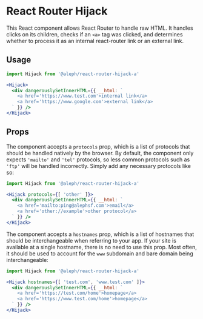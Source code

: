 # React Router Hijack <a>

This React component allows React Router to handle raw HTML. It handles clicks
on its children, checks if an `<a>` tag was clicked, and determines whether to
process it as an internal react-router link or an external link.

## Usage

```jsx
import Hijack from '@aleph/react-router-hijack-a'

<Hijack>
  <div dangerouslySetInnerHTML={{ __html: `
    <a href='https://www.test.com'>internal link</a>
    <a href='https://www.google.com'>external link</a>
  ` }} />
</Hijack>
```

## Props

The component accepts a `protocols` prop, which is a list of protocols that
should be handled natively by the browser. By default, the component only
expects `'mailto'` and `'tel'` protocols, so less common protocols such as
`'ftp'` will be handled incorrectly. Simply add any necessary protocols like so:

```jsx
import Hijack from '@aleph/react-router-hijack-a'

<Hijack protocols={[ 'other' ]}>
  <div dangerouslySetInnerHTML={{ __html: `
    <a href='mailto:ping@alephsf.com'>email</a>
    <a href='other://example'>other protocol</a>
  ` }} />
</Hijack>
```

The component accepts a `hostnames` prop, which is a list of hostnames that
should be interchangeable when referring to your app. If your site is available
at a single hostname, there is no need to use this prop. Most often, it should
be used to account for the `www` subdomain and bare domain being interchangeable:

```jsx
import Hijack from '@aleph/react-router-hijack-a'

<Hijack hostnames={[ 'test.com', 'www.test.com' ]}>
  <div dangerouslySetInnerHTML={{ __html: `
    <a href='https://test.com/home'>homepage</a>
    <a href='https://www.test.com/home'>homepage</a>
  ` }} />
</Hijack>
```
